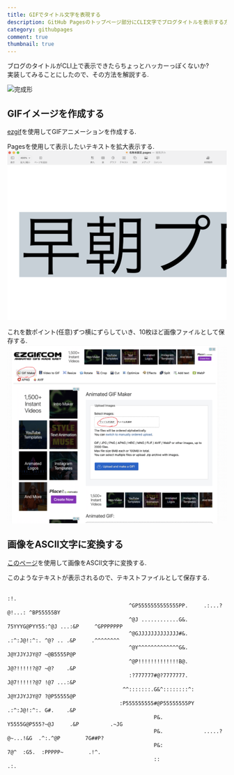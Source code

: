 ```yaml
---
title: GIFでタイトル文字を表現する
description: GitHub Pagesのトップページ部分にCLI文字でブログタイトルを表示する方法を解説する
category: githubpages
comment: true
thumbnail: true
---
```


ブログのタイトルがCLI上で表示できたらちょっとハッカーっぽくないか?  
実装してみることにしたので、その方法を解説する.  

![完成形]()

## GIFイメージを作成する

[ezgif](https://ezgif.com/split)を使用してGIFアニメーションを作成する.  

Pagesを使用して表示したいテキストを拡大表示する.  
![](/images/posts/githubpages/2022-08-03-gif-character/image1.png)

これを数ポイント(任意)ずつ横にずらしていき、10枚ほど画像ファイルとして保存する.  
![](/images/posts/githubpages/2022-08-03-gif-character/image2.png)


## 画像をASCII文字に変換する
[このページ](https://www.text-image.com/convert/ascii.html)を使用して画像をASCII文字に変換する.  

このようなテキストが表示されるので、テキストファイルとして保存する. 
```
                                                                    :!.                             
                                       ^GP5555555555555PP.     .:...?@!...: ^BP55555BY              
                                       ^@J ............G&.     75YYYG@PYY55:^@J ...:&P     ^GPPPPPPP
                                       ^@GJJJJJJJJJJJJJ#&.      .:^:J@!:^:. ^@? .. .&P     .^^^^^^^^
                                       ^@Y^^^^^^^^^^^^^G&.      J@YJJYJJY@7 ~@B5555P@P              
                                       ^@P!!!!!!!!!!!!!B@.      J@?!!!!!?@7 ~@?    .&P              
                                       :?777777#@?7777777.      J@7!!!!!?@7 !@7 ...:&P              
                                     ^^:::::::.G&^::::::::^:    J@YJJYJJY@7 ?@P55555@P              
                                    :P555555555#@P55555555PY    .:^:J@!:^:. G#.    .&P              
                                               P&.             Y5555G@P555?~@J     .&P          .~JG
                                               P&.             .....?@~...!&G  .^:.^@P        7G##P?
                                               P&:                  7@^  :G5.  :PPPPP~        .!^.  
                                               ::                   .:.                             

```




